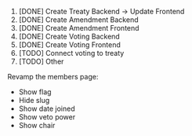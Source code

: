 1. [DONE] Create Treaty Backend -> Update Frontend
2. [DONE] Create Amendment Backend
3. [DONE] Create Amendment Frontend
4. [DONE] Create Voting Backend
5. [DONE] Create Voting Frontend
6. [TODO] Connect voting to treaty
7. [TODO] Other

Revamp the members page:
 - Show flag
 - Hide slug
 - Show date joined
 - Show veto power
 - Show chair